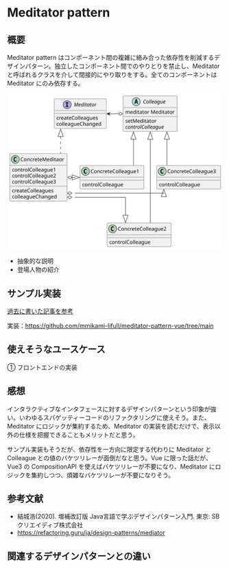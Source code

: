 # Meditator pattern

## 概要
Meditator pattern はコンポーネント間の複雑に絡み合った依存性を削減するデザインパターン。独立したコンポーネント間でのやりとりを禁止し、Meditator と呼ばれるクラスを介して間接的にやり取りをする。全てのコンポーネントは Meditator にのみ依存する。

<img src="https://github.com/mmfiber/design-pattern-go-training/blob/main/src/meditator/diagram/abstract.svg" />

* 抽象的な説明
* 登場人物の紹介

## サンプル実装

[過去に書いた記事を参考](https://qiita.com/masachoco/items/bac5bc9d3d8cca642e90#mdeitator-%E3%83%91%E3%82%BF%E3%83%BC%E3%83%B3%E3%82%92%E6%8E%A1%E7%94%A8%E3%81%97%E3%81%9F%E5%AE%9F%E8%A3%85%E4%BE%8B)

実装：https://github.com/mmikami-lifull/meditator-pattern-vue/tree/main


## 使えそうなユースケース
① フロントエンドの実装

## 感想
インタラクティブなインタフェースに対するデザインパターンという印象が強い。いわゆるスパゲッティーコードのリファクタリングに使えそう。また、Meditator にロジックが集約するため、Meditator の実装を読むだけで、表示以外の仕様を把握できることもメリットだと思う。

サンプル実装もそうだが、依存性を一方向に限定する代わりに Meditator と Colleague との値のバケツリレーが面倒だなと思う。Vue に限った話だが、Vue3 の CompositionAPI を使えばバケツリレーが不要になり、Meditator にロジックを集約しつつ、煩雑なバケツリレーが不要になりそう。

## 参考文献
* 結城浩(2020). 増補改訂版 Java言語で学ぶデザインパターン入門. 東京: SBクリエイディブ株式会社 
* https://refactoring.guru/ja/design-patterns/mediator

## 関連するデザインパターンとの違い
